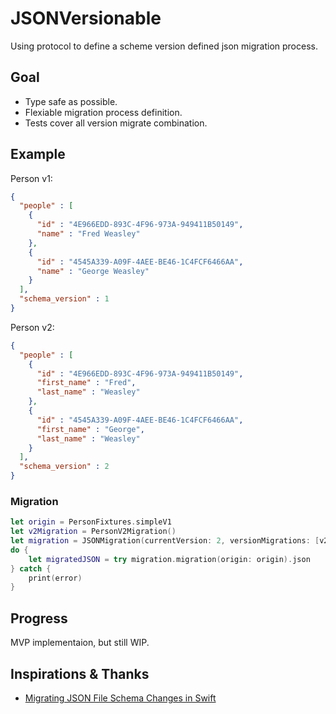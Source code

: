 # JSONVersionable

Using protocol to define a scheme version defined json migration process.

## Goal

- Type safe as possible.
- Flexiable migration process definition.
- Tests cover all version migrate combination.

## Example

Person v1:
```json
{
  "people" : [
    {
      "id" : "4E966EDD-893C-4F96-973A-949411B50149",
      "name" : "Fred Weasley"
    },
    {
      "id" : "4545A339-A09F-4AEE-BE46-1C4FCF6466AA",
      "name" : "George Weasley"
    }
  ],
  "schema_version" : 1
}
```

Person v2:
```json
{
  "people" : [
    {
      "id" : "4E966EDD-893C-4F96-973A-949411B50149",
      "first_name" : "Fred",
      "last_name" : "Weasley"
    },
    {
      "id" : "4545A339-A09F-4AEE-BE46-1C4FCF6466AA",
      "first_name" : "George",
      "last_name" : "Weasley"
    }
  ],
  "schema_version" : 2
}
```

### Migration

```swift
let origin = PersonFixtures.simpleV1
let v2Migration = PersonV2Migration()
let migration = JSONMigration(currentVersion: 2, versionMigrations: [v2Migration])
do {
    let migratedJSON = try migration.migration(origin: origin).json
} catch {
    print(error)
}
```

## Progress

MVP implementaion, but still WIP.

## Inspirations & Thanks

- [Migrating JSON File Schema Changes in Swift](https://mikezornek.com/posts/2020/9/migrating-json-file-schema-changes-in-swift/)
